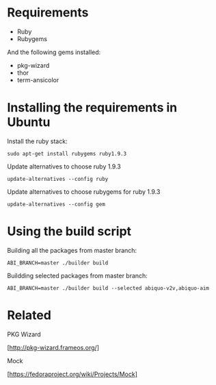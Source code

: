 # Requirements

* Ruby 
* Rubygems

And the following gems installed:

* pkg-wizard
* thor
* term-ansicolor

# Installing the requirements in Ubuntu

Install the ruby stack:

    sudo apt-get install rubygems ruby1.9.3

Update alternatives to choose ruby 1.9.3

    update-alternatives --config ruby

Update alternatives to choose rubygems for ruby 1.9.3

    update-alternatives --config gem

# Using the build script

Building all the packages from master branch:

    ABI_BRANCH=master ./builder build

Buildding selected packages from master branch:

    ABI_BRANCH=master ./builder build --selected abiquo-v2v,abiquo-aim


# Related

PKG Wizard

[http://pkg-wizard.frameos.org/]

Mock

[https://fedoraproject.org/wiki/Projects/Mock]




